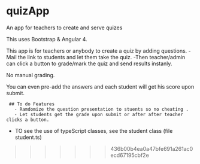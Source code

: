  
# quizApp
An app for teachers to create and serve quizes 


This uses Bootstrap & Angular 4.

This app is for teachers or anybody to create a quiz by adding questions.
    -Mail the link to students and let them take the quiz.
    -Then teacher/admin can click a button to grade/mark the quiz and send results instanly.
    
 No manual grading. 
 
You can even pre-add the answers and each student will get his score upon submit.

     ## To do Features
       - Ramdomize the question presentation to stuents so no cheating .
       - Let students get the grade upon submit or after after teacher clicks a button.
      
  * TO see the use of typeScript classes, see the student class (file student.ts)
 
>>>>>>> 436b00b4ea0a47bfe691a261ac0ecd67195cbf2e
